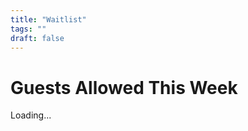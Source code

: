 ```yaml
---
title: "Waitlist"
tags: ""
draft: false
---
```


<h1>Guests Allowed This Week</h1>

<p id="guests-count">Loading...</p>

